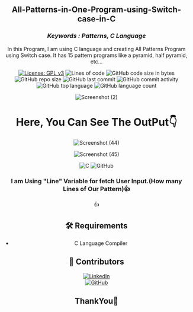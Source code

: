 <div align = "center">
  <h2> All-Patterns-in-One-Program-using-Switch-case-in-C </h2>
  <h3><i>Keywords : Patterns, C Language</i></h3>

In this Program, I am using C language and creating All Patterns Program using Switch case. It has 15 pattern programs like a pyramid, half pyramid, etc...

[![License: GPL v3](https://img.shields.io/badge/License-GPLv3-ff2d55.svg)](https://www.gnu.org/licenses/gpl-3.0)
![Lines of code](https://img.shields.io/tokei/lines/github.com/rudradeep7/All-Patterns-in-One-Program-using-Switch-case-in-C?color=5856d6)
![GitHub code size in bytes](https://img.shields.io/github/languages/code-size/rudradeep7/All-Patterns-in-One-Program-using-Switch-case-in-C?color=ff9500)
![GitHub repo size](https://img.shields.io/github/repo-size/rudradeep7/All-Patterns-in-One-Program-using-Switch-case-in-C?color=5ac8fa)
![GitHub last commit](https://img.shields.io/github/last-commit/rudradeep7/All-Patterns-in-One-Program-using-Switch-case-in-C?color=4cd964)
![GitHub commit activity](https://img.shields.io/github/commit-activity/w/rudradeep7/All-Patterns-in-One-Program-using-Switch-case-in-C?color=dd04fa)
![GitHub top language](https://img.shields.io/github/languages/top/rudradeep7/All-Patterns-in-One-Program-using-Switch-case-in-C?color=ffff66)
![GitHub language count](https://img.shields.io/github/languages/count/rudradeep7/All-Patterns-in-One-Program-using-Switch-case-in-C?color=04e2b5)

![Screenshot (2)](https://user-images.githubusercontent.com/70055380/140621047-c252c706-a4b4-4f8a-bbe5-cec8b56ae0d1.png)

# Here, You Can See The OutPut:point_down:

![Screenshot (44)](https://user-images.githubusercontent.com/70055380/140621051-e02ad838-e3a9-41ff-adee-6506059f8f5d.png)

![Screenshot (45)](https://user-images.githubusercontent.com/70055380/140621054-55fc84f8-f048-457a-8d34-8743cf517018.png)
  
  ![C](https://img.shields.io/badge/c-%2300599C.svg?style=for-the-badge&logo=c&logoColor=white)
  ![GitHub](https://img.shields.io/badge/github-%23121011.svg?style=for-the-badge&logo=github&logoColor=white)

### I am Using "Line" Variable for fetch User Input.(How many Lines of Our Pattern):+1:
:thumbsup:

<h2> 🛠️ Requirements </h2>

- C Language Compiler

<h2> 🧩 Contributors </h2>
  
[![LinkedIn](https://img.shields.io/badge/Rudradeep-%230077B5.svg?style=for-the-badge&logo=linkedin&logoColor=white)]( https://www.linkedin.com/in/deep-parmar-rudra-715857185)
  <br>
[![GitHub](https://img.shields.io/badge/Rudradeep-%23121011.svg?style=for-the-badge&logo=github&logoColor=white)](https://github.com/rudradeep7)



## ThankYou:pray:
